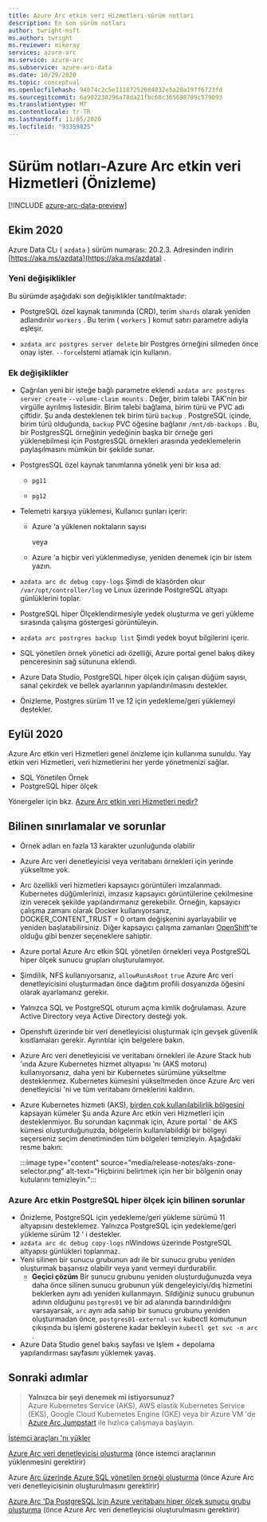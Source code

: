 ```yaml
---
title: Azure Arc etkin veri Hizmetleri-sürüm notları
description: En son sürüm notları
author: twright-msft
ms.author: twright
ms.reviewer: mikeray
services: azure-arc
ms.service: azure-arc
ms.subservice: azure-arc-data
ms.date: 10/29/2020
ms.topic: conceptual
ms.openlocfilehash: 94074c2c5e11187252084832e5a20a197f6723fd
ms.sourcegitcommit: 6a902230296a78da21fbc68c365698709c579093
ms.translationtype: MT
ms.contentlocale: tr-TR
ms.lasthandoff: 11/05/2020
ms.locfileid: "93359825"
---
```

# <a name="release-notes---azure-arc-enabled-data-services-preview"></a>Sürüm notları-Azure Arc etkin veri Hizmetleri (Önizleme)

[!INCLUDE [azure-arc-data-preview](../../../includes/azure-arc-data-preview.md)]

## <a name="october-2020"></a>Ekim 2020 

Azure Data CLı ( `azdata` ) sürüm numarası: 20.2.3. Adresinden indirin [https://aka.ms/azdata](https://aka.ms/azdata) .

### <a name="breaking-changes"></a>Yeni değişiklikler

Bu sürümde aşağıdaki son değişiklikler tanıtılmaktadır: 

* PostgreSQL özel kaynak tanımında (CRD), terim `shards` olarak yeniden adlandırılır `workers` . Bu terim ( `workers` ) komut satırı parametre adıyla eşleşir.

* `azdata arc postgres server delete` bir Postgres örneğini silmeden önce onay ister.  `--force`İstemi atlamak için kullanın.

### <a name="additional-changes"></a>Ek değişiklikler

* Çağrılan yeni bir isteğe bağlı parametre eklendi `azdata arc postgres server create` `--volume-claim mounts` . Değer, birim talebi TAK'nin bir virgülle ayrılmış listesidir. Birim talebi bağlama, birim türü ve PVC adı çiftidir. Şu anda desteklenen tek birim türü `backup` .  PostgreSQL içinde, birim türü olduğunda, `backup` PVC öğesine bağlanır `/mnt/db-backups` .  Bu, bir PostgresSQL örneğinin yedeğinin başka bir örneğe geri yüklenebilmesi için PostgresSQL örnekleri arasında yedeklemelerin paylaşılmasını mümkün bir şekilde sunar.

* PostgresSQL özel kaynak tanımlarına yönelik yeni bir kısa ad: 

  * `pg11` 

  * `pg12`

* Telemetri karşıya yüklemesi, Kullanıcı şunları içerir:

   * Azure 'a yüklenen noktaların sayısı

     veya 

   * Azure 'a hiçbir veri yüklenmediyse, yeniden denemek için bir istem yazın.

* `azdata arc dc debug copy-logs` Şimdi de klasörden okur `/var/opt/controller/log` ve Linux üzerinde PostgreSQL altyapı günlüklerini toplar.

*   PostgreSQL hiper Ölçeklendirmesiyle yedek oluşturma ve geri yükleme sırasında çalışma göstergesi görüntüleyin.

* `azdata arc postrgres backup list` Şimdi yedek boyut bilgilerini içerir.

* SQL yönetilen örnek yönetici adı özelliği, Azure portal genel bakış dikey penceresinin sağ sütununa eklendi.

* Azure Data Studio, PostgreSQL hiper ölçek için çalışan düğüm sayısı, sanal çekirdek ve bellek ayarlarının yapılandırılmasını destekler. 

* Önizleme, Postgres sürüm 11 ve 12 için yedekleme/geri yüklemeyi destekler.

## <a name="september-2020"></a>Eylül 2020

Azure Arc etkin veri Hizmetleri genel önizleme için kullanıma sunuldu. Yay etkin veri Hizmetleri, veri hizmetlerini her yerde yönetmenizi sağlar.

- SQL Yönetilen Örnek
- PostgreSQL hiper ölçek

Yönergeler için bkz. [Azure Arc etkin veri Hizmetleri nedir?](overview.md)

## <a name="known-limitations-and-issues"></a>Bilinen sınırlamalar ve sorunlar

- Örnek adları en fazla 13 karakter uzunluğunda olabilir
- Azure Arc veri denetleyicisi veya veritabanı örnekleri için yerinde yükseltme yok.
- Arc özellikli veri hizmetleri kapsayıcı görüntüleri imzalanmadı.  Kubernetes düğümlerinizi, imzasız kapsayıcı görüntülerine çekilmesine izin verecek şekilde yapılandırmanız gerekebilir.  Örneğin, kapsayıcı çalışma zamanı olarak Docker kullanıyorsanız, DOCKER_CONTENT_TRUST = 0 ortam değişkenini ayarlayabilir ve yeniden başlatabilirsiniz.  Diğer kapsayıcı çalışma zamanları [OpenShift](https://docs.openshift.com/container-platform/4.5/openshift_images/image-configuration.html#images-configuration-file_image-configuration)'te olduğu gibi benzer seçeneklere sahiptir.
- Azure portal Azure Arc etkin SQL yönetilen örnekleri veya PostgreSQL hiper ölçek sunucu grupları oluşturulamıyor.
- Şimdilik, NFS kullanıyorsanız, `allowRunAsRoot` `true` Azure Arc veri denetleyicisini oluşturmadan önce dağıtım profili dosyanızda öğesini olarak ayarlamanız gerekir.
- Yalnızca SQL ve PostgreSQL oturum açma kimlik doğrulaması.  Azure Active Directory veya Active Directory desteği yok.
- Openshıft üzerinde bir veri denetleyicisi oluşturmak için gevşek güvenlik kısıtlamaları gerekir.  Ayrıntılar için belgelere bakın.
- Azure Arc veri denetleyicisi ve veritabanı örnekleri ile Azure Stack hub 'ında Azure Kubernetes hizmet altyapısı 'nı (AKS motoru) kullanıyorsanız, daha yeni bir Kubernetes sürümüne yükseltme desteklenmez. Kubernetes kümesini yükseltmeden önce Azure Arc veri denetleyicisi 'ni ve tüm veritabanı örneklerini kaldırın.
- Azure Kubernetes hizmeti (AKS), [birden çok kullanılabilirlik bölgesini](../../aks/availability-zones.md) kapsayan kümeler Şu anda Azure Arc etkin veri Hizmetleri için desteklenmiyor. Bu sorundan kaçınmak için, Azure portal ' de AKS kümesi oluşturduğunuzda, bölgelerin kullanılabildiği bir bölgeyi seçerseniz seçim denetiminden tüm bölgeleri temizleyin. Aşağıdaki resme bakın:

   :::image type="content" source="media/release-notes/aks-zone-selector.png" alt-text="Hiçbirini belirtmek için her bir bölgenin onay kutularını temizleyin.":::


### <a name="known-issues-for-azure-arc-enabled-postgresql-hyperscale"></a>Azure Arc etkin PostgreSQL hiper ölçek için bilinen sorunlar   

- Önizleme, PostgreSQL için yedekleme/geri yükleme sürümü 11 altyapısını desteklemez. Yalnızca PostgreSQL için yedekleme/geri yükleme sürüm 12 ' i destekler.
- `azdata arc dc debug copy-logs` nWindows üzerinde PostgreSQL altyapısı günlükleri toplanmaz.
- Yeni silinen bir sunucu grubunun adı ile bir sunucu grubu yeniden oluşturmak başarısız olabilir veya yanıt vermeyi durdurabilir. 
   - **Geçici çözüm** Bir sunucu grubunu yeniden oluşturduğunuzda veya daha önce silinen sunucu grubunun yük dengeleyiciyi/dış hizmetini beklerken aynı adı yeniden kullanmayın. Sildiğiniz sunucu grubunun adının olduğunu `postgres01` ve bir ad alanında barındırıldığını varsayarsak, `arc` aynı ada sahip bir sunucu grubunu yeniden oluşturmadan önce, `postgres01-external-svc` kubectl komutunun çıkışında bu işlemi gösterene kadar bekleyin `kubectl get svc -n arc` .
 - Azure Data Studio genel bakış sayfası ve Işlem + depolama yapılandırması sayfasını yüklemek yavaş. 



## <a name="next-steps"></a>Sonraki adımlar
  
> **Yalnızca bir şeyi denemek mi istiyorsunuz?**  
> Azure Kubernetes Service (AKS), AWS elastik Kubernetes Service (EKS), Google Cloud Kubernetes Engine (GKE) veya bir Azure VM 'de [Azure Arc Jumpstart](https://github.com/microsoft/azure_arc#azure-arc-enabled-data-services) ile hızlıca çalışmaya başlayın.

[İstemci araçları 'nı yükler](install-client-tools.md)

[Azure Arc veri denetleyicisi oluşturma](create-data-controller.md) (önce istemci araçlarının yüklenmesini gerektirir)

Azure [Arc üzerinde Azure SQL yönetilen örneği oluşturma](create-sql-managed-instance.md) (önce Azure Arc veri denetleyicisinin oluşturulmasını gerektirir)

[Azure Arc 'Da PostgreSQL Için Azure veritabanı hiper ölçek sunucu grubu oluşturma](create-postgresql-hyperscale-server-group.md) (önce Azure Arc veri denetleyicisi oluşturulmasını gerektirir)
